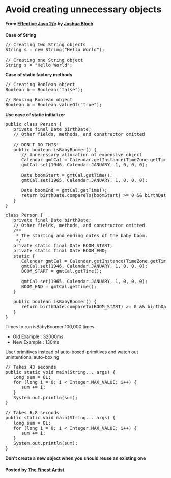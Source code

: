 # Avoid creating unnecessary objects

#### From <u>[Effective Java 2/e](https://books.google.co.kr/books/about/Effective_Java.html?id=ka2VUBqHiWkC&hl=en)</u> by <u>[Joshua Bloch](https://en.wikipedia.org/wiki/Joshua_Bloch)</u>

**Case of String**
<pre class="prettyprint">
// Creating two String objects
String s = new String("Hello World");

// Creating one String object
String s = "Hello World";
</pre>

**Case of static factory methods**
<pre class="prettyprint">
// Creating Boolean object
Boolean b = Boolean("false");

// Reusing Boolean object
Boolean b = Boolean.valueOf("true");
</pre>

**Use case of static initializer**
<pre class="prettyprint">
public class Person {
   private final Date birthDate;
   // Other fields, methods, and constructor omitted

   // DON'T DO THIS!
   public boolean isBabyBoomer() {
      // Unnecessary allocation of expensive object
      Calendar gmtCal = Calendar.getInstance(TimeZone.getTimeZone("GMT"));
      gmtCal.set(1946, Calendar.JANUARY, 1, 0, 0, 0);

      Date boomStart = gmtCal.getTime();
      gmtCal.set(1965, Calendar.JANUARY, 1, 0, 0, 0);

      Date boomEnd = gmtCal.getTime();
      return birthDate.compareTo(boomStart) &gt;= 0 && birthDate.compareTo(boomEnd) &lt; 0;
   }
}
</pre>

<pre class="prettyprint">
class Person {
   private final Date birthDate;
   // Other fields, methods, and constructor omitted
   /**
    * The starting and ending dates of the baby boom.
    */
   private static final Date BOOM_START;
   private static final Date BOOM_END;
   static {
      Calendar gmtCal = Calendar.getInstance(TimeZone.getTimeZone("GMT"));
      gmtCal.set(1946, Calendar.JANUARY, 1, 0, 0, 0);
      BOOM_START = gmtCal.getTime();

      gmtCal.set(1965, Calendar.JANUARY, 1, 0, 0, 0);
      BOOM_END = gmtCal.getTime();
   }

   public boolean isBabyBoomer() {
      return birthDate.compareTo(BOOM_START) &gt;= 0 && birthDate.compareTo(BOOM_END) &lt; 0;
   }
}
</pre>

Times to run isBabyBoomer 100,000 times
   * Old Example : 32000ms
   * New Example : 130ms


User primitives instead of auto-boxed-primitives and watch out unintentional auto-boxing
<pre class="prettyprint">
// Takes 43 seconds
public static void main(String... args) {
   Long sum = 0L;
   for (long i = 0; i &lt; Integer.MAX_VALUE; i++) {
      sum += i;
   }
   System.out.println(sum);
}

// Takes 6.8 seconds
public static void main(String... args) {
   long sum = 0L;
   for (long i = 0; i &lt; Integer.MAX_VALUE; i++) {
      sum += i;
   }
   System.out.println(sum);
}
</pre>

**Don’t create a new object when you should reuse an existing one**

#### Posted by <u>[The Finest Artist](http://thefinestartist.com)</u>
